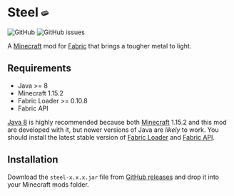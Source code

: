 # Steel ![pixelated steel ingot](./src/main/resources/assets/steel/textures/item/steel_ingot.png)

![GitHub](https://img.shields.io/github/license/realguyman/steel) ![GitHub issues](https://img.shields.io/github/issues/realguyman/steel)

A [Minecraft](https://minecraft.net/) mod for [Fabric](https://fabricmc.net/) that brings a tougher metal to light.


## Requirements

- Java >= 8
- Minecraft 1.15.2
- Fabric Loader >= 0.10.8
- Fabric API

[Java 8](https://adoptium.net/?variant=openjdk8&jvmVariant=hotspot) is highly recommended because both [Minecraft](https://minecraft.net/) 1.15.2 and this mod are developed with it, but newer versions of Java are _likely_ to work. You should install the latest stable version of [Fabric Loader](https://fabricmc.net/use) and [Fabric API](https://www.curseforge.com/minecraft/mc-mods/fabric-api).


## Installation

Download the `steel-x.x.x.jar` file from [GitHub releases](https://github.com/realguyman/steel/releases) and drop it into your Minecraft mods folder.